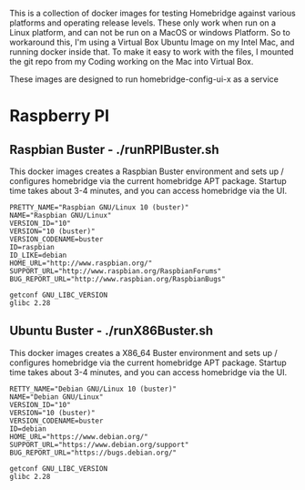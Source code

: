This is a collection of docker images for testing Homebridge against various platforms and operating release levels. These only work when run on a Linux platform, and can not be run on a MacOS or windows Platform.  So to workaround this, I'm using a Virtual Box Ubuntu Image on my Intel Mac, and running docker inside that.  To make it easy to work with the files, I mounted the git repo from my Coding working on the Mac into Virtual Box.

These images are designed to run homebridge-config-ui-x as a service

# Raspberry PI

## Raspbian Buster - ./runRPIBuster.sh

This docker images creates a Raspbian Buster environment and sets up / configures homebridge via the current homebridge APT package.  Startup time takes about 3-4 minutes, and you can access homebridge via the UI.


```
PRETTY_NAME="Raspbian GNU/Linux 10 (buster)"
NAME="Raspbian GNU/Linux"
VERSION_ID="10"
VERSION="10 (buster)"
VERSION_CODENAME=buster
ID=raspbian
ID_LIKE=debian
HOME_URL="http://www.raspbian.org/"
SUPPORT_URL="http://www.raspbian.org/RaspbianForums"
BUG_REPORT_URL="http://www.raspbian.org/RaspbianBugs"
```

```
getconf GNU_LIBC_VERSION
glibc 2.28
```

## Ubuntu Buster - ./runX86Buster.sh

This docker images creates a X86_64 Buster environment and sets up / configures homebridge via the current homebridge APT package.  Startup time takes about 3-4 minutes, and you can access homebridge via the UI.

```
RETTY_NAME="Debian GNU/Linux 10 (buster)"
NAME="Debian GNU/Linux"
VERSION_ID="10"
VERSION="10 (buster)"
VERSION_CODENAME=buster
ID=debian
HOME_URL="https://www.debian.org/"
SUPPORT_URL="https://www.debian.org/support"
BUG_REPORT_URL="https://bugs.debian.org/"
```

```
getconf GNU_LIBC_VERSION
glibc 2.28
```